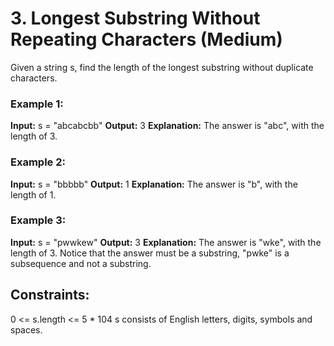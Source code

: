 # 3. Longest Substring Without Repeating Characters (Medium)

Given a string s, find the length of the longest substring without duplicate characters.


### Example 1:

**Input:** s = "abcabcbb"
**Output:** 3
**Explanation:** The answer is "abc", with the length of 3.

### Example 2:

**Input:** s = "bbbbb"
**Output:** 1
**Explanation:** The answer is "b", with the length of 1.

### Example 3:

**Input:** s = "pwwkew"
**Output:** 3
**Explanation:** The answer is "wke", with the length of 3. Notice that the answer must be a substring, "pwke" is a subsequence and not a substring.
 

## Constraints:

0 <= s.length <= 5 * 104
s consists of English letters, digits, symbols and spaces.